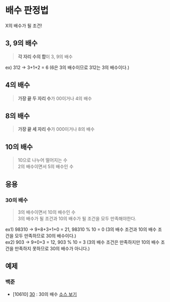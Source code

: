 # 배수 판정법
X의 배수가 될 조건!

## 3, 9의 배수
> **각 자리 수의 합**이 3, 9의 배수

ex) 312 -> 3+1+2 = 6 (6은 3의 배수이므로 312는 3의 배수이다.)

## 4의 배수
> **가장 끝 두 자리 수**가 00이거나 4의 배수

## 8의 배수
> **가장 끝 세 자리 수**가 000이거나 8의 배수

## 10의 배수
> 10으로 나누어 떨어지는 수  
2의 배수이면서 5의 배수인 수

## 응용
### 30의 배수 
> 3의 배수이면서 10의 배수인 수  
3의 배수가 될 조건과 10의 배수가 될 조건을 모두 만족해야한다.

ex1) 98310 -> 9+8+3+1+0 = 21, 98310 % 10 = 0  (3의 배수 조건과 10의 배수 조건을 모두 만족하므로 30의 배수이다.)  
ex2) 903 -> 9+0+3 = 12, 903 % 10 = 3 (3의 배수 조건은 만족하지만 10의 배수 조건을 만족하지 못하므로 30의 배수가 아니다.)

## 예제
### 백준
- [10610] [30](https://www.acmicpc.net/problem/10610) : 30의 배수 [소스 보기](https://github.com/YunSuJeong/BAEKJOON/tree/main/%EB%B0%B1%EC%A4%80/Silver/10610.%E2%80%8530)
